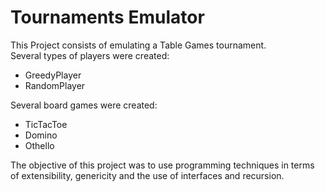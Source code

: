 # Tournaments Emulator
This Project consists of emulating a Table Games tournament.   
Several types of players were created:  
* GreedyPlayer
* RandomPlayer  

Several board games were created:     
* TicTacToe  
* Domino
* Othello  

The objective of this project was to use programming techniques in terms of extensibility, genericity and the use of interfaces and recursion.

